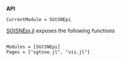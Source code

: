 **API** 

```@meta
CurrentModule = SGtSNEpi
```

[SGtSNEpi.jl](https://github.com/fcdimitr/SGtSNEpi.jl) exposes the
following functions

```@index
```


```@autodocs
Modules = [SGtSNEpi]
Pages = ["sgtsne.jl", "vis.jl"]
```
